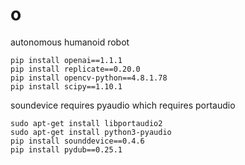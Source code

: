 # o

autonomous humanoid robot

```
pip install openai==1.1.1
pip install replicate==0.20.0
pip install opencv-python==4.8.1.78
pip install scipy==1.10.1
```

soundevice requires pyaudio which requires portaudio

```
sudo apt-get install libportaudio2
sudo apt-get install python3-pyaudio
pip install sounddevice==0.4.6
pip install pydub==0.25.1
```